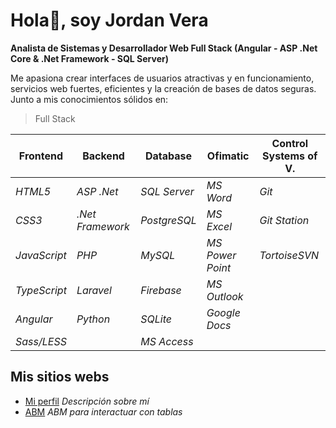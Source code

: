 # Hola👋, soy Jordan Vera

**Analista de Sistemas y Desarrollador Web Full Stack (Angular - ASP .Net Core & .Net Framework  - SQL Server)**

Me apasiona crear interfaces de usuarios atractivas y en funcionamiento, servicios web fuertes, eficientes y la creación de bases de datos seguras. Junto a mis 
conocimientos sólidos en: 

> Full Stack 

| Frontend | Backend | Database | Ofimatic | Control Systems of V. |
| ---------| ------- | -------- | -------- | --------------------- |
| _HTML5_ | _ASP .Net_ | _SQL Server_ | _MS Word_ | _Git_ |
| _CSS3_ | _.Net Framework_ | _PostgreSQL_ | _MS Excel_ | _Git Station_ |
| _JavaScript_ | _PHP_ | _MySQL_ | _MS Power Point_ | _TortoiseSVN_ |
| _TypeScript_ | _Laravel_ | _Firebase_ | _MS Outlook_ |
| _Angular_ | _Python_ | _SQLite_ | _Google Docs_ | 
| _Sass/LESS_ | | _MS Access_ | |

## Mis sitios webs
- [Mi perfil](https://Jordan3Vera.github.io/My-Profile) _Descripción sobre mí_
- [ABM](https://abm-project3.web.app) _ABM para interactuar con tablas_
